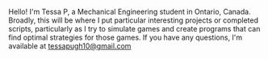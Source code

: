 Hello!  I'm Tessa P, a Mechanical Engineering student in Ontario, Canada.  Broadly, this will be where I put particular interesting projects or completed scripts, 
particularly as I try to simulate games and create programs that can find optimal strategies for those games.  If you have any questions, I'm available at tessapugh10@gmail.com

<!---
Tessa-P/Tessa-P is a ✨ special ✨ repository because its `README.md` (this file) appears on your GitHub profile.
You can click the Preview link to take a look at your changes.
--->

